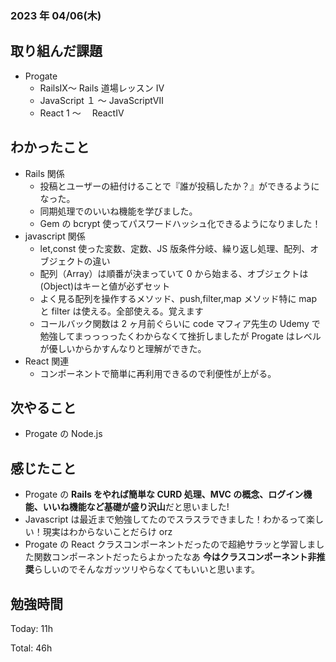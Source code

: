 ### 2023 年 04/06(木)

## 取り組んだ課題

- Progate
  - RailsⅨ〜 Rails 道場レッスン Ⅳ
  - JavaScript １ 〜 JavaScriptⅦ
  - React 1 〜　 ReactⅣ

## わかったこと

- Rails 関係
  - 投稿とユーザーの紐付けることで『誰が投稿したか？』ができるようになった。
  - 同期処理でのいいね機能を学びました。
  - Gem の bcrypt 使ってパスワードハッシュ化できるようになりました！
- javascript 関係
  - let,const 使った変数、定数、JS 版条件分岐、繰り返し処理、配列、オブジェクトの違い
  - 配列（Array）は順番が決まっていて 0 から始まる、オブジェクトは(Object)はキーと値が必ずセット
  - よく見る配列を操作するメソッド、push,filter,map メソッド特に map と filter は使える。全部使える。覚えます
  - コールバック関数は 2 ヶ月前ぐらいに code マフィア先生の Udemy で勉強してまっっっったくわからなくて挫折しましたが Progate はレベルが優しいからかすんなりと理解ができた。
- React 関連
  - コンポーネントで簡単に再利用できるので利便性が上がる。

## 次やること

- Progate の Node.js

## 感じたこと

- Progate の **Rails をやれば簡単な CURD 処理、MVC の概念、ログイン機能、いいね機能など基礎が盛り沢山**だと思いました!
- Javascript は最近まで勉強してたのでスラスラできました！わかるって楽しい！現実はわからないことだらけ orz
- Progate の React クラスコンポーネントだったので超絶サラッと学習しました関数コンポーネントだったらよかったなあ
  **今はクラスコンポーネント非推奨**らしいのでそんなガッツリやらなくてもいいと思います。

## 勉強時間

Today: 11h

Total: 46h
